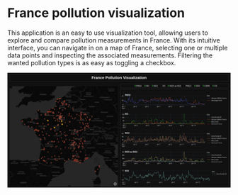 # France pollution visualization

This application is an easy to use visualization tool, allowing users to explore and compare pollution measurements in France.
With its intuitive interface, you can navigate in on a map of France, selecting one or multiple data points and inspecting the associated measurements. Filtering the wanted pollution types is as easy as toggling a checkbox.

![Screenshot of the app in use, with multiple data points selected, and only part of the polluants shown.](data_vis.png)